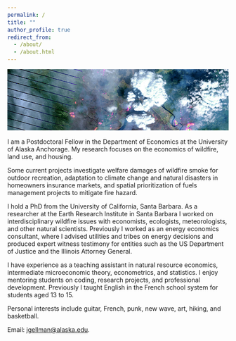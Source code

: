 ```yaml
---
permalink: /
title: ""
author_profile: true
redirect_from: 
  - /about/
  - /about.html
---
```


![](images/ft_mcmurray_wiki.png)

I am a Postdoctoral Fellow in the Department of Economics at the University of Alaska Anchorage. My research focuses on the economics of wildfire, land use, and housing. 

Some current projects investigate welfare damages of wildfire smoke for outdoor recreation, adaptation to climate change and natural disasters in homeowners insurance markets, and spatial prioritization of fuels management projects to mitigate fire hazard.

I hold a PhD from the University of California, Santa Barbara. As a researcher at the Earth Research Institute in Santa Barbara I worked on interdisciplinary wildfire issues with economists, ecologists, meteorologists, and other natural scientists. Previously I worked as an energy economics consultant, where I advised utilities and tribes on energy decisions and produced expert witness testimony for entities such as the US Department of Justice and the Illinois Attorney General.

I have experience as a teaching assistant in natural resource economics, intermediate microeconomic theory, econometrics, and statistics. I enjoy mentoring students on coding, research projects, and professional development. Previously I taught English in the French school system for students aged 13 to 15.

Personal interests include guitar, French, punk, new wave, art, hiking, and basketball.

Email: jgellman@alaska.edu.